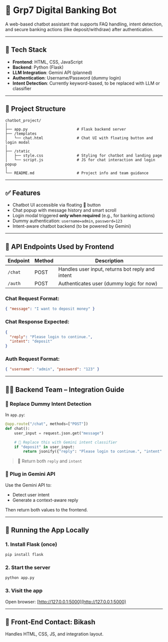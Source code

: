 
# 💬 Grp7 Digital Banking Bot

A web-based chatbot assistant that supports FAQ handling, intent detection, and secure banking actions (like deposit/withdraw) after authentication.

---

## 🧩 Tech Stack

- **Frontend**: HTML, CSS, JavaScript
- **Backend**: Python (Flask)
- **LLM Integration**: Gemini API (planned)
- **Authentication**: Username/Password (dummy login)
- **Intent Detection**: Currently keyword-based, to be replaced with LLM or classifier

---

## 📁 Project Structure

```
chatbot_project/
│
├── app.py                      # Flask backend server
├── /templates
│   └── chat.html               # Chat UI with floating button and login modal
│
├── /static
│   ├── style.css               # Styling for chatbot and landing page
│   └── script.js               # JS for chat interaction and login popup
│
└── README.md                   # Project info and team guidance
```

---

## ✅ Features

- Chatbot UI accessible via floating 🤖 button
- Chat popup with message history and smart scroll
- Login modal triggered **only when required** (e.g., for banking actions)
- Dummy authentication: `username=admin`, `password=123`
- Intent-aware chatbot backend (to be powered by Gemini)

---

## 🧠 API Endpoints Used by Frontend

| Endpoint   | Method | Description                          |
|------------|--------|--------------------------------------|
| `/chat`    | POST   | Handles user input, returns bot reply and intent |
| `/auth`    | POST   | Authenticates user (dummy logic for now) |

### Chat Request Format:
```json
{ "message": "I want to deposit money" }
```

### Chat Response Expected:
```json
{
  "reply": "Please login to continue.",
  "intent": "deposit"
}
```

### Auth Request Format:
```json
{ "username": "admin", "password": "123" }
```

---

## 👨‍💻 Backend Team – Integration Guide

### 🔹 Replace Dummy Intent Detection

In `app.py`:

```python
@app.route("/chat", methods=["POST"])
def chat():
    user_input = request.json.get("message")

    # 🔽 Replace this with Gemini intent classifier
    if "deposit" in user_input:
        return jsonify({"reply": "Please login to continue.", "intent": "deposit"})
```

> 🔁 Return both `reply` and `intent`

### 🔹 Plug in Gemini API

Use the Gemini API to:
- Detect user intent
- Generate a context-aware reply

Then return both values to the frontend.

---

## 🧪 Running the App Locally

### 1. Install Flask (once)
```bash
pip install flask
```

### 2. Start the server
```bash
python app.py
```

### 3. Visit the app
Open  browser: [http://127.0.0.1:5000](http://127.0.0.1:5000)

---

## 🙋 Front-End Contact: Bikash  
Handles HTML, CSS, JS, and integration layout.  
